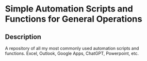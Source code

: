 # Simple Automation Scripts and Functions for General Operations
## Description
A repository of all my most commonly used automation scripts and functions. Excel, Outlook, Google Apps, ChatGPT, Powerpoint, etc.